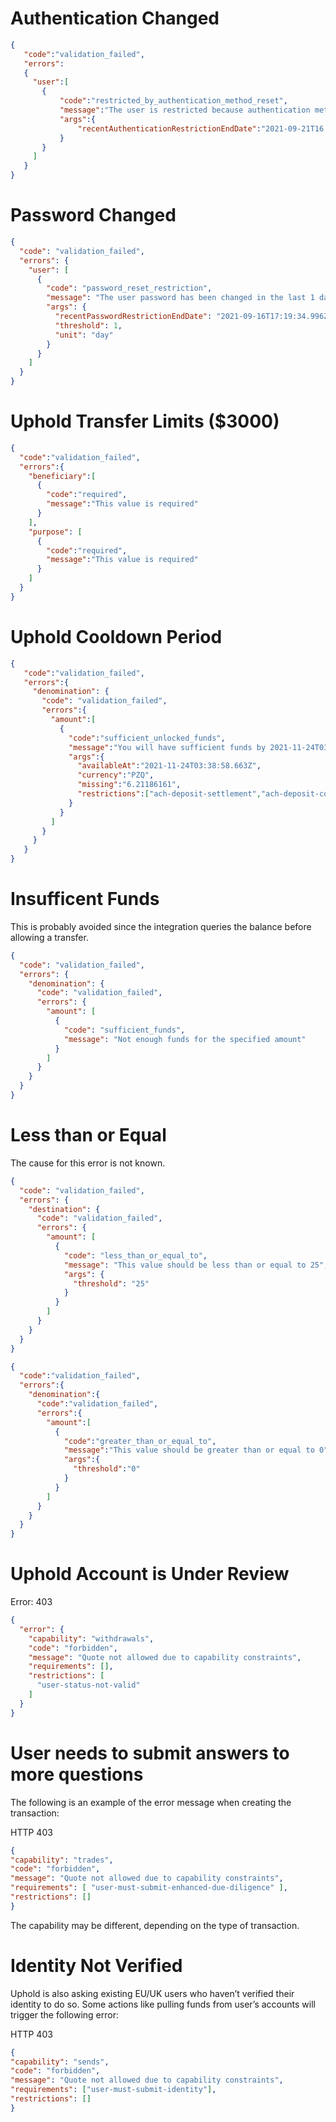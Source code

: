 
# Authentication Changed
```json
{
   "code":"validation_failed",
   "errors":
   {
     "user":[
       {
           "code":"restricted_by_authentication_method_reset",
           "message":"The user is restricted because authentication method has been changed recently",
           "args":{
               "recentAuthenticationRestrictionEndDate":"2021-09-21T16:02:59.605Z"
           }
       }
     ]
   }
}
```

# Password Changed
```json
{
  "code": "validation_failed",
  "errors": {
    "user": [
      {
        "code": "password_reset_restriction",
        "message": "The user password has been changed in the last 1 day",
        "args": {
          "recentPasswordRestrictionEndDate": "2021-09-16T17:19:34.996Z",
          "threshold": 1,
          "unit": "day"
        }
      }
    ]
  }
}
```

# Uphold Transfer Limits ($3000)
```json
{
  "code":"validation_failed",
  "errors":{
    "beneficiary":[
      {
        "code":"required",
        "message":"This value is required"
      }
    ],
    "purpose": [
      {
        "code":"required",
        "message":"This value is required"
      }
    ]
  }
}
```

# Uphold Cooldown Period
```json
{
   "code":"validation_failed",
   "errors":{
     "denomination": {
       "code": "validation_failed",
       "errors":{
         "amount":[
           {
             "code":"sufficient_unlocked_funds",
             "message":"You will have sufficient funds by 2021-11-24T03:38:58.663Z",
             "args":{
               "availableAt":"2021-11-24T03:38:58.663Z",
               "currency":"PZQ",
               "missing":"6.21186161",
               "restrictions":["ach-deposit-settlement","ach-deposit-cooldown"]
             }
           }
         ]
       }
     }
   }
}
```
# Insufficent Funds
This is probably avoided since the integration queries the balance before allowing a transfer.
```json
{
  "code": "validation_failed",
  "errors": {
    "denomination": {
      "code": "validation_failed",
      "errors": {
        "amount": [
          {
            "code": "sufficient_funds",
            "message": "Not enough funds for the specified amount"
          }
        ]
      }
    }
  }
}
```
# Less than or Equal
The cause for this error is not known.
```json
{
  "code": "validation_failed",
  "errors": {
    "destination": {
      "code": "validation_failed",
      "errors": {
        "amount": [
          {
            "code": "less_than_or_equal_to",
            "message": "This value should be less than or equal to 25",
            "args": {
              "threshold": "25"
            }
          }
        ]
      }
    }
  }
}
```
```json
{
  "code":"validation_failed",
  "errors":{
    "denomination":{
      "code":"validation_failed",
      "errors":{
        "amount":[
          {
            "code":"greater_than_or_equal_to",
            "message":"This value should be greater than or equal to 0",
            "args":{
              "threshold":"0"
            }
          }
        ]
      }
    }
  }
}
```

# Uphold Account is Under Review
Error: 403
```json
{
  "error": {
    "capability": "withdrawals",
    "code": "forbidden",
    "message": "Quote not allowed due to capability constraints",
    "requirements": [],
    "restrictions": [
      "user-status-not-valid"
    ]
  }
}
```

# User needs to submit answers to more questions
The following is an example of the error message when creating the transaction:

HTTP 403
```json
{
"capability": "trades",
"code": "forbidden",
"message": "Quote not allowed due to capability constraints",
"requirements": [ "user-must-submit-enhanced-due-diligence" ],
"restrictions": []
}
```
The capability may be different, depending on the type of transaction.

# Identity Not Verified
Uphold is also asking existing EU/UK users who haven’t verified their identity to do so. 
Some actions like pulling funds from user’s accounts will trigger the following error:

HTTP 403
```json
{
"capability": "sends",
"code": "forbidden",
"message": "Quote not allowed due to capability constraints",
"requirements": ["user-must-submit-identity"],
"restrictions": []
}
```